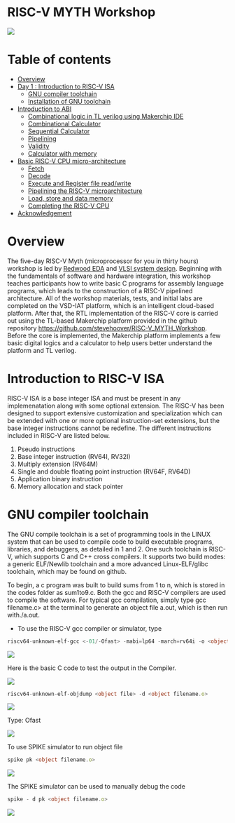 # RISC-V MYTH Workshop

![](risv/day1/flyer.png)


# Table of contents

- [Overview](#overview)
- [Day 1 : Introduction to RISC-V ISA](#Day1)
  - [GNU compiler toolchain](#GNU)
  - [Installation of GNU toolchain](#Installation)
- [Introduction to ABI](#ABI)
  - [Combinational logic in TL verilog using Makerchip IDE](#combinational)
  - [Combinational Calculator](#cal)
  - [Sequential Calculator](#seq)
  - [Pipelining](#pipe)
  - [Validity](#valid)
  - [Calculator with memory](#mem)
- [Basic RISC-V CPU micro-architecture](#archi)
  - [Fetch](#fetch)
  - [Decode](#decode)
  - [Execute and Register file read/write](#register)
  - [Pipelining the RISC-V microarchitecture](#micro)
  - [Load, store and data memory](#load)
  - [Completing the RISC-V CPU](#risc)
- [Acknowledgement](#ack)


# Overview

The five-day RISC-V Myth (microprocessor for you in thirty hours) workshop is led by [Redwood EDA](https://www.redwoodeda.com/tl-verilog)  and [VLSI system design](https://www.vlsisystemdesign.com/riscv-based-myth/?v=a98eef2a3105). Beginning with the fundamentals of software and hardware integration, this workshop teaches participants how to write basic C programs for assembly language programs, which leads to the construction of a RISC-V pipelined architecture. All of the workshop materials, tests, and initial labs are completed on the VSD-IAT platform, which is an intelligent cloud-based platform. After that, the RTL implementation of the RISC-V core is carried out using the TL-based Makerchip platform provided in the github repository https://github.com/stevehoover/RISC-V_MYTH_Workshop. Before the core is implemented, the Makerchip platform implements a few basic digital logics and a calculator to help users better understand the platform and TL verilog.

# Introduction to RISC-V ISA

RISC-V ISA is a base integer ISA and must be present in any implemenatation along with some optional extension. The RISC-V has been designed to support extensive customization and specialization which can be extended  with  one  or  more  optional  instruction-set  extensions,  but  the  base  integer instructions cannot be redefine. The different instructions included in RISC-V are listed below.

1. Pseudo instructions
2. Base integer instruction (RV64I, RV32I)
3. Multiply extension (RV64M)
4. Single and double floating point instruction (RV64F, RV64D)
5. Application binary instruction
6. Memory allocation and stack pointer



# GNU compiler toolchain

The GNU compile toolchain is a set of programming tools in the LINUX system that can be used to compile code to build executable programs, libraries, and debuggers, as detailed in 1 and 2. One such toolchain is RISC-V, which supports C and C++ cross compilers. It supports two build modes: a generic ELF/Newlib toolchain and a more advanced Linux-ELF/glibc toolchain, which may be found on github.

To begin, a c program was built to build sums from 1 to n, which is stored in the codes folder as sum1to9.c. Both the gcc and RISC-V compilers are used to compile the software. For typical gcc compilation, simply type gcc filename.c> at the terminal to generate an object file a.out, which is then run with./a.out.

* To use the RISC-V gcc compiler or simulator, type

```typescript
riscv64-unknown-elf-gcc <-01/-Ofast> -mabi=lp64 -march=rv64i -o <object filename.o> <filename.c>
```

![](risv/day1/Screenshot%202023-12-12%20131310.png)

Here is the basic C code to test the output in the Compiler.

![](risv/day1/Screenshot%202023-12-12%20131018.png)

```typescript
riscv64-unknown-elf-objdump <object file> -d <object filename.o>
```

![](risv/day1/3.png)

Type: Ofast

![](risv/day1/4.png)

To use SPIKE simulator to run object file
```typescript
spike pk <object filename.o>
```

![](risv/day1/5.png)

The SPIKE simulator can be used to manually debug the code

```typescript
spike - d pk <object filename.o>
```
![](risv/day1/6.png)
